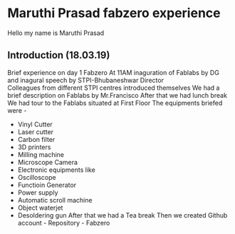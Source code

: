 # Maruthi Prasad fabzero experience

Hello my name is Maruthi Prasad

## Introduction (18.03.19)
Brief experience on day 1 Fabzero 
At 11AM inaguration of Fablabs by DG and inagural speech by STPI-Bhubaneshwar Director   
Colleagues from different STPI centres introduced themselves
We had a brief description on Fablabs by Mr.Francisco
After that we had lunch break   
We had tour to the Fablabs situated at First Floor 
The equipments briefed were - 
- Vinyl Cutter
- Laser cutter
- Carbon filter
- 3D printers
- Milling machine
- Microscope Camera
- Electronic equipments like
- Oscilloscope
- Functioin Generator
- Power supply
- Automatic scroll machine 
- Object waterjet
-  Desoldering gun
After that we had a Tea break
Then we created Github account - Repository - Fabzero



